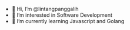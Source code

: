 - 👋 Hi, I’m @lintangpanggalih
- 👀 I’m interested in Software Development
- 🌱 I’m currently learning Javascript and Golang

<!---
lintangpanggalih/lintangpanggalih is a ✨ special ✨ repository because its `README.md` (this file) appears on your GitHub profile.
You can click the Preview link to take a look at your changes.
--->
